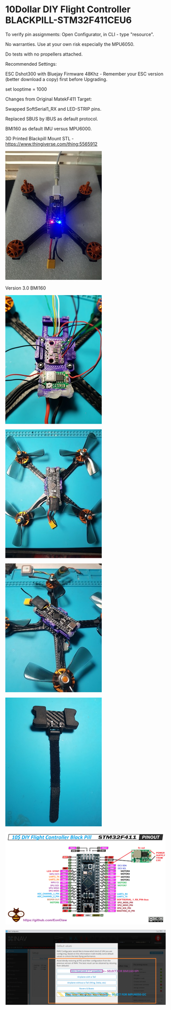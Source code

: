 # 10Dollar DIY Flight Controller BLACKPILL-STM32F411CEU6

To verify pin assignments: Open Configurator, in CLI - type "resource". 

No warranties. Use at your own risk especially the MPU6050.

Do tests with no propellers attached.

Recommended Settings:

ESC Dshot300 with Bluejay Firmware 48Khz - Remember your ESC version (better download a copy) first before Upgrading.

set looptime = 1000

Changes from Original MatekF411 Target:

Swapped SoftSerial1_RX and LED-STRIP pins.

Replaced SBUS by IBUS as default protocol.

BMI160 as default IMU versus MPU6000.

3D Printed Blackpill Mount STL - https://www.thingiverse.com/thing:5565912

![My Remote Image](https://github.com/EonClaw/10Dollar-Flight-Controller-STM32F411CEU6/blob/main/20221011_154746-ed.jpg?dl=0)

Version 3.0 BMI160

![My Remote Image](https://github.com/EonClaw/10Dollar-Flight-Controller-STM32F411CEU6/blob/main/20221014_203524-ed.jpg?dl=0)

![My Remote Image](https://github.com/EonClaw/10Dollar-Flight-Controller-STM32F411CEU6/blob/main/20221015_083626.jpg?dl=0)

![My Remote Image](https://github.com/EonClaw/10Dollar-Flight-Controller-STM32F411CEU6/blob/main/20221015_083644.jpg?dl=0)

![My Remote Image](https://github.com/EonClaw/10Dollar-Flight-Controller-STM32F411CEU6/blob/main/20221015_083927.jpg?dl=0)

![My Remote Image](https://github.com/EonClaw/10Dollar-Flight-Controller-STM32F411CEU6/blob/main/blackpill-fc-pinout.png?dl=0)

![My Remote Image](https://github.com/EonClaw/10Dollar-Flight-Controller-STM32F411CEU6/blob/main/README%20FIRST!!!.png?dl=0)



